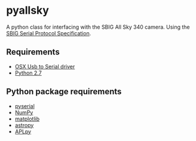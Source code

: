 pyallsky
========

A python class for interfacing with the SBIG All Sky 340 camera. Using the [SBIG Serial Protocol Specification](ftp://sbig.com/pub/devsw/SG4_AllSky-340_SerialSpec.pdf).

Requirements
------------
* [OSX Usb to Serial driver](http://plugable.com/drivers/prolific/)
* [Python 2.7](http://python.org)

Python package requirements
-------------------
* [pyserial](http://pyserial.sourceforge.net/)
* [NumPy](http://www.numpy.org/)
* [matplotlib](http://matplotlib.org/)
* [astropy](https://astropy.readthedocs.org/en/stable/)
* [APLpy](http://aplpy.github.io/)
